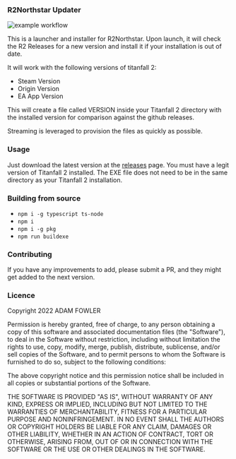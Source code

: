 ### R2Northstar Updater

![example workflow](https://github.com/adamtheadmin/R2Northstar-Updater/actions/workflows/test.yml/badge.svg)

This is a launcher and installer for R2Northstar. Upon launch, it will check the R2 Releases for a new version and install it if your installation is out of date.

It will work with the following versions of titanfall 2:
    
- Steam Version
- Origin Version
- EA App Version

This will create a file called VERSION inside your Titanfall 2 directory with the installed version for comparison against the github releases.

Streaming is leveraged to provision the files as quickly as possible.

### Usage

Just download the latest version at the [releases](https://github.com/adamtheadmin/R2Northstar-Updater/releases) page. You must have a legit version of Titanfall 2 installed.
The EXE file does not need to be in the same directory as your Titanfall 2 installation.

### Building from source
- `npm i -g typescript ts-node`
- `npm i`
- `npm i -g pkg`
- `npm run buildexe`

### Contributing

If you have any improvements to add, please submit a PR, and they might get added to the next version. 

### Licence

Copyright 2022 ADAM FOWLER

Permission is hereby granted, free of charge, to any person obtaining a copy of this software and associated documentation files (the "Software"), to deal in the Software without restriction, including without limitation the rights to use, copy, modify, merge, publish, distribute, sublicense, and/or sell copies of the Software, and to permit persons to whom the Software is furnished to do so, subject to the following conditions:

The above copyright notice and this permission notice shall be included in all copies or substantial portions of the Software.

THE SOFTWARE IS PROVIDED "AS IS", WITHOUT WARRANTY OF ANY KIND, EXPRESS OR IMPLIED, INCLUDING BUT NOT LIMITED TO THE WARRANTIES OF MERCHANTABILITY, FITNESS FOR A PARTICULAR PURPOSE AND NONINFRINGEMENT. IN NO EVENT SHALL THE AUTHORS OR COPYRIGHT HOLDERS BE LIABLE FOR ANY CLAIM, DAMAGES OR OTHER LIABILITY, WHETHER IN AN ACTION OF CONTRACT, TORT OR OTHERWISE, ARISING FROM, OUT OF OR IN CONNECTION WITH THE SOFTWARE OR THE USE OR OTHER DEALINGS IN THE SOFTWARE.
